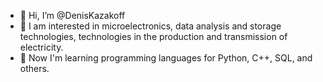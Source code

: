 - 👋 Hi, I’m @DenisKazakoff
- 👀 I am interested in microelectronics, data analysis and storage technologies, technologies in the production and transmission of electricity.
- 🌱 Now I'm learning programming languages for Python, C++, SQL, and others.

<!---
DenisKazakoff/DenisKazakoff is a ✨ special ✨ repository because its `README.md` (this file) appears on your GitHub profile.
You can click the Preview link to take a look at your changes.
--->
